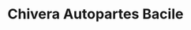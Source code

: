 ---
title: "Chivera Autopartes Bacile"
url: /caracas/chivera-autopartes-bacile/
shop: piezas de automóviles
---